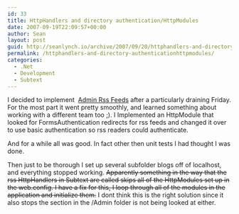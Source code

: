 ```yaml
---
id: 33
title: HttpHandlers and directory authentication/HttpModules
date: 2007-09-19T22:09:57+00:00
author: Sean
layout: post
guid: http://seanlynch.io/archive/2007/09/20/httphandlers-and-directory-authenticationhttpmodules.aspx
permalink: /httphandlers-and-directory-authenticationhttpmodules/
categories:
  - .Net
  - Development
  - Subtext
---
```

I decided to implement  [Admin Rss Feeds](http://sourceforge.net/tracker/index.php?func=detail&aid=1202588&group_id=137896&atid=739982) after a particularly draining Friday. For the most part it went pretty smoothly, and learned something about working with a different team too ;). I Implemented an HttpModule that looked for FormsAuthentication redirects for rss feeds and changed it over to use basic authentication so rss readers could authenticate. 

And for a while all was good. In fact other then unit tests I had thought I was done.

Then just to be thorough I set up several subfolder blogs off of localhost, and everything stopped working. <strike>Apparently something in the way that the rss HttpHandlers in Subtext are called skips all of the HttpModules set up in the web.config. I have a fix for this, I loop through all of the modules in the application and initialize them.</strike> I dont think this is the right solution since it also stops the <authorization> section in the /Admin folder is not being looked at either.

